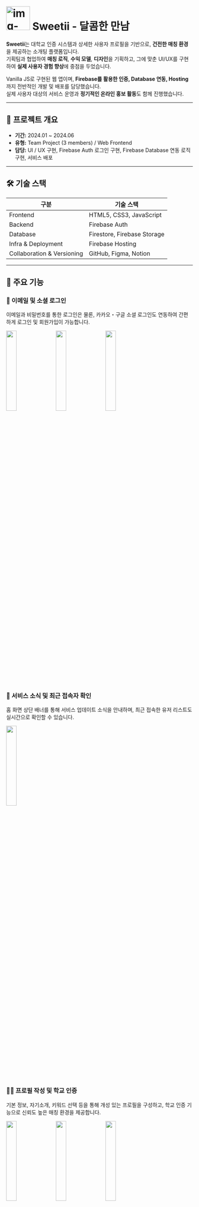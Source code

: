 # <img width="64" height="64" alt="img-logo" src="https://github.com/user-attachments/assets/0d8b4fd5-9881-4a80-b218-b2d8805f4219" /> Sweetii - 달콤한 만남

**Sweetii**는 대학교 인증 시스템과 상세한 사용자 프로필을 기반으로, **건전한 매칭 환경**을 제공하는 소개팅 플랫폼입니다.  
기획팀과 협업하여 **매칭 로직**, **수익 모델**, **디자인**을 기획하고, 그에 맞춘 UI/UX를 구현하여 **실제 사용자 경험 향상**에 중점을 두었습니다.  

Vanilla JS로 구현된 웹 앱이며, **Firebase를 활용한 인증, Database 연동, Hosting**까지 전반적인 개발 및 배포를 담당했습니다.  
실제 사용자 대상의 서비스 운영과 **정기적인 온라인 홍보 활동**도 함께 진행했습니다.

---

## 🧭 프로젝트 개요

- **기간:** 2024.01 ~ 2024.06  
- **유형:** Team Project (3 members) / Web Frontend
- **담당:** UI / UX 구현, Firebase Auth 로그인 구현, Firebase Database 연동 로직 구현, 서비스 배포

---

## 🛠 기술 스택

| 구분 | 기술 스택 |
|------|------|
| Frontend | HTML5, CSS3, JavaScript |
| Backend | Firebase Auth |
| Database | Firestore, Firebase Storage |
| Infra & Deployment | Firebase Hosting |
| Collaboration & Versioning | GitHub, Figma, Notion |

---

## 🎯 주요 기능

### 🔐 이메일 및 소셜 로그인
이메일과 비밀번호를 통한 로그인은 물론, 카카오・구글 소셜 로그인도 연동하여 간편하게 로그인 및 회원가입이 가능합니다.
<p>
  <img src="https://github.com/user-attachments/assets/fbf96efd-484b-42b9-b337-069c08f045ae" width="23.5%"/>
  &nbsp;&nbsp;
  <img src="https://github.com/user-attachments/assets/dcd88cbd-c117-4bd8-aec3-7e2a852602b1" width="23.5%"/>
  &nbsp;&nbsp;
  <img  src="https://github.com/user-attachments/assets/a8ac6de2-7522-40a9-b1ab-efe649d8235a" width="23.5%"/>
</p>
<br>

### 📣 서비스 소식 및 최근 접속자 확인
홈 화면 상단 배너를 통해 서비스 업데이트 소식을 안내하며, 최근 접속한 유저 리스트도 실시간으로 확인할 수 있습니다.
<p>
  <img src="https://github.com/user-attachments/assets/8241f8c0-9113-460c-bad2-4aaa65fd5293" width="23.5%"/>
</p>
<br>

### 🧑‍🎓 프로필 작성 및 학교 인증
기본 정보, 자기소개, 키워드 선택 등을 통해 개성 있는 프로필을 구성하고, 학교 인증 기능으로 신뢰도 높은 매칭 환경을 제공합니다.
<p>
  <img src="https://github.com/user-attachments/assets/fc9609a0-7c0f-43f7-a037-cc31409e6903" width="23.5%"/>
  &nbsp;&nbsp;
  <img src="https://github.com/user-attachments/assets/0428c889-c62a-4977-bc70-1c01ca190dd8" width="23.5%"/>
  &nbsp;&nbsp;
  <img src="https://github.com/user-attachments/assets/a9657fca-de65-43d1-8795-9262157d1da6" width="23.5%"/>
</p>
<br>

### 🧭 프로필 탐색 및 매칭 요청
가로 스크롤로 다양한 유저의 프로필 카드를 탐색하고, 상세 프로필 열람 후 매칭 요청을 보낼 수 있습니다. 상대가 먼저 요청한 경우, 수락 또는 거절 버튼이 표시됩니다.
<p>
  <img src="https://github.com/user-attachments/assets/20f953b8-5db8-4545-a03d-67668f8e408b" width="23.5%"/>
  &nbsp;&nbsp;
  <img src="https://github.com/user-attachments/assets/1bb689a9-df0a-43b6-8ff3-ec653e9a0df1" width="23.5%"/>
  &nbsp;&nbsp;
  <img src="https://github.com/user-attachments/assets/5e13825d-9c88-4991-8a39-1dfc3aa6bc9f" width="23.5%"/>
  &nbsp;&nbsp;
  <img src="https://github.com/user-attachments/assets/cd396f19-afdb-4376-a150-485cc1ff9d37" width="23.5%"/>
</p>
<br>

### 💌 매칭 관리
보낸 요청과 받은 요청을 각각 확인할 수 있으며, 매칭 상태(대기/수락/거절)가 명확하게 표시되어 현재 매칭 상태를 한눈에 알 수 있습니다.
<p>
  <img src="https://github.com/user-attachments/assets/2e239896-1ec4-4a22-b4c1-c10cdada8187" width="23.5%"/>
  &nbsp;&nbsp;
  <img src="https://github.com/user-attachments/assets/c1877de7-a811-4417-a7fb-00841c4904b7" width="23.5%"/>
  &nbsp;&nbsp;
</p>
<br>

### 💬 실시간 채팅 및 알림
매칭이 성사되면 채팅방이 자동 생성되며, 실시간 채팅이 가능합니다. 또한, 쿡 찌르기 기능을 통해 상대방에게 SMS 알림을 보낼 수 있습니다.
<p>
  <img src="https://github.com/user-attachments/assets/0a60b509-3727-4680-9be5-d2e31fc7a4e7" width="23.5%"/>
  &nbsp;&nbsp;
  <img src="https://github.com/user-attachments/assets/ae19c284-ffb8-4a08-9644-f034f0d6f16a" width="23.5%"/>
  &nbsp;&nbsp;
  <img src="https://github.com/user-attachments/assets/2688affc-24bc-48d6-ad83-0fde9d1e9d85" width="23.5%"/>
</p>
<br>

### 🛎 고객센터
이용 중 발생한 불편사항이나 문의사항을 접수할 수 있는 고객센터 기능을 제공하며, 이미지 첨부도 지원합니다.
<p>
  <img src="https://github.com/user-attachments/assets/a9f78f9e-b84c-4250-979e-6f822a83001e" width="23.5%"/>
  &nbsp;&nbsp;
  <img src="https://github.com/user-attachments/assets/7ddf1175-54f3-48b8-b086-b6ac7c047650" width="23.5%"/>
</p>
<br>

### 🛍 매칭 재화 상점
서비스 내 재화인 방울을 구매할 수 있는 상점 기능을 제공하며, PG사 API 연동을 통해 결제 기능을 구현하였습니다.
<p>
  <img src="https://github.com/user-attachments/assets/7a6dac11-4033-45a8-92c5-ed0df8b2c8f9" width="23.5%"/>
  &nbsp;&nbsp;
  <img src="https://github.com/user-attachments/assets/e7a562b5-bb11-4d6a-8ee9-d134d7256c24" width="23.5%"/>
</p>

---

## 📎 기타 정보
본 문서는 주요 기능, 구조, 핵심 기술 중심으로 구성되어 있습니다.  
개발 배경 및 문제 해결 과정, 배운 점 등은 [포트폴리오 사이트](https://mesel7.dev/projects/sweetii)에서 확인하실 수 있습니다.
